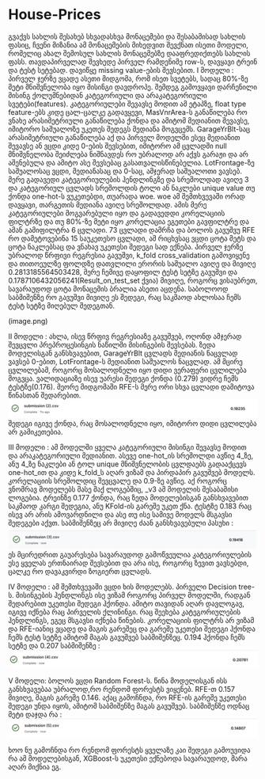 # House-Prices

  გვაქვს სახლის შესახებ სხვადასხვა მონაცემები და შესაბამისად სახლის ფასიც, ჩვენი მიზანია ამ მონაცემების მიხედვით შევქნათ ისეთი მოდელი, რომელიც ახალ შემოსულ სახლის მონაცემებზე დააფრედიქთებს სახლის ფასს. 
თავდაპირველად შევხედე პირველ რამდენიმე row-ს, დავყავი ტრეინ და ტესტ სეტებად. დავიწყე missing value-ების შევსებით.
  I მოდელი : პირველ ჯერზე ვცადე ასეთი მიდგომა, რომ ისეთ სვეტებს, სადაც 80%-ზე მეტი მნიშვნელობა იყო მისინგი დავდროპე. შემდეგ გამოვყავი დარჩენილი მისინგ ქოლუმნებიდან კატეგორიული და არაკატეგორიული სვეტები(features). კატეგორიულები შევავსე მოდით ამ ეტაპზე, float type feature-ებს კიდე ცალ-ცალკე გადავყევი, MasVnrArea-ს განაწილება რო ვნახე არასიმეტრიული განაწილება ქონდა და ამიტომ მედიანით შევავსე, იმიტორო საშუალოზე უკეთეს შედეგს მედიანა მოგვცემს. GarageYrBlt-საც არასიმეტრიული განაწილება აქ და პირველ მოდელში ესეც მედიანით შევავსე ან ვცდი კიდე 0-ების შევსებით, იმიტორო ამ ცვლადში null მნიშვნელობა შეიძლება ნიშნავდეს რო უბრალოდ არ აქვს გარაჟი და არ აშენებულა და ამიტო ასე შევსებაც გასათვალისწინებელია. LotFrontage-ზე საშუალოსაც ვცდი, მედიანასაც და 0-საც, ამჯერად საშუალოთი ვავსებ. 
  მერე გადავედი კატეგორიულების ჰენდლინგზე და სრეშოლდად ავიღე 3 და კატეგორიულ ცვლადს სრეშოლდის ტოლი ან ნაკლები unique value თუ ქონდა one-hot-ს ვუკეთებდი, თუარადა woe. woe ამ შემთხვევაში ორად დავყავი, თარგეთის მედიანა ავიღე სრეშოლდად. 
  ამის მერე კატეგორიულები მოგვარებული იყო და გადავედდი კორელაციის ფილტრზე და თუ 80%-ზე მეტი იყო კორელაცია ეგეთები გავფილტრე და ამან გამიფილტრა 6 ცვლადი. 73 ცვლადი დამრჩა და ბოლოს გავუშვუ RFE რო დამეტოვებინა 15 საუკეთესო ცვლადი, ამ რიცხვსაც ვცდი ცოტა მეტს და ცოტა ნაკლებსაც და ვნახავ უკეთესი შედეგი სად ექნება. 
  პირველ ჯერზე უბრალოდ წრფივი რეგრესია გავუშვი, k_fold cross_validation გამოვიყენე და თითოეულზე ფოლდზე დათვლილი ერორის საშუალო ავიღე და მივიღე 0.2813185564503428, მერე ჩემივე დაყოფილ ტესტ სეტზე გავუშვი და 0.1787106432056241(Result_on_test_set  ქვია) მივიღე, როგორც ვისაუბრეთ, სავარაუდოდ ცოტა მონაცემის ბრალია ასეთი აცდენა. საბოლოოდ საბმიშენზე რო გავუშვი მივიღე ეს შედეგი, რაც საკმაოდ ახლოსაა ჩემს ტესტ სეტზე მიღებულ შედეგთან.

(image.png)

II მოდელი : ახლა, ისევ წრფივ რეგრესიაზე გავუშვებ, ოღონდ ამჯერად შევცვლი პრეპროცესინგის ნაწილში მისინგების შევსებას. ზედა მოდელისგან განსხვავებით, GarageYrBlt ცვლადს მედიანის ნაცვლად ვავსებ 0-ებით, LotFrontage-ს მედიანით საშუალოს ნაცვლად. ამ მცირე ცვლილებამ, როგორც მოსალოდნელი იყო დიდი ვერაფერი ცვლილება მოგვცა. ვალიდაციაზე ისევ უარესი შედეგი ქონდა (0.279) ვიდრე ჩემს ტესტზე(0.176). მეორე მიდგომაში RFE-ს მერე ორი სხვა ცვლადი დამიტოვა წინასთან შედარებით. 
![alt text](image-1.png)
შედეგი იგივე ქონდა, რაც მოსალოდნელი იყო, იმიტორო დიდი ცვლილება არ გამიკეთებია. 

III მოდელი : ამ მოდელში ყველა კატეგორიული მისინგი შევავსე მოდით და არაკატეგორიული მედიანით. ასევე one-hot_ის სრეშოლდი ავწიე 4_ზე, ანუ 4_ზე ნაკლები ან ტოლ unique მნიშვნელობის ცვლდაებს გადააქცევს one-hot_ით და კიდე k_fold_ს აღარ ვიზამ და პირდაპირ გავუშვებ მოდელს. კორელაციის სრეშოლდიც შევცვალე და 0.9-ზე ავწიე. აქ როგორც ვნომრავ მოდელებს მასე მაქ ლოგებშიც, _v3 ამ მოდელის შესაბამისი ლოგებია. ტრეინზე 0.177 ქონდა, რაც ზედა მოდელებისგან განსხვავებით საკმაოდ კარგი შედეგია, ანუ KFold-ის გარეშე უკეთ ქნა. ტესტზე 0.183 რაც ისევ არ არის ამოვარდნილი და ასე თუ ისე სამივე მოდელს მსგავსი შედეგები აქვთ. საბმიშენზეც არ მივიღე ძაან განსხვავებული პასუხი : 
![alt text](image-2.png)
ეს მცირედრით გაუარესება სავარაუდოდ გამოწვეულია კატეგორიულების ესე ყველას ერთნაირად შევსებით და არა ისე, როგორც ზევით ვავსებდი, ცალკე რო დავაკვირდი ზოგიერთ ცვლადს. 

IV მოდელი : ამ შემთხვევაში ვცდი ხის მოდელებს. პირველი Decision tree-ს. მისინგების ჰენდლინგს ისე ვიზამ როგორც პირველ მოდელში, რადგან შედარებით უკეთესი შედეგი ჰქონდა. ამიტო თავიდან აღარ დავლოგავ, იგივე იქნება რაც პირველის ქლინინგი. რაც შეეხება კატეგორიულების ჰენდლინგს, ეგეც მსგავსი იქნება წინების. კორელაციის ფილტრს არ ვიზამ და RFE-იანიც ვცადე და მაგის გარეშეც და გარეშე უკეთესი შედეგი ჰქონდა ჩემს ტესტ სეტზე ამიტომ მაგას გავუშვებ საბმიშენზეც. 0.194 ჰქონდა ჩემს სეტზე და 0.207 საბმიშენზე : 
![alt text](image-3.png)

V მოდელი: ბოლოს ვცდი Random Forest-ს. წინა მოდელისგან ისს განსხვავებაა უბრალოდ,რო რენდომ ფორესტს ვიყენებ. RFE-თ 0.157 მივიღე, მაგის გარეშე 0.146. აქაც გამოჩნდა, რო RFE-ის გარეშე უკეთესი შედეგი უნდა იყოს, ამიტომ საბმიშენზე მაგას გავუშვებ. საბმიშენზე ოდნაც მეტი დაჯდა რა : 
![alt text](image-4.png)

ხოო ნუ გამოჩნდა რო რენდომ ფორესტს ყველაზე კაი შედეგი გამოუვიდა რა ამ მოდელებისგან, XGBoost-ს უკეთესი ექნებოდა სავარაუდოდ, მარა აღარ მიქნია ეგ. 





